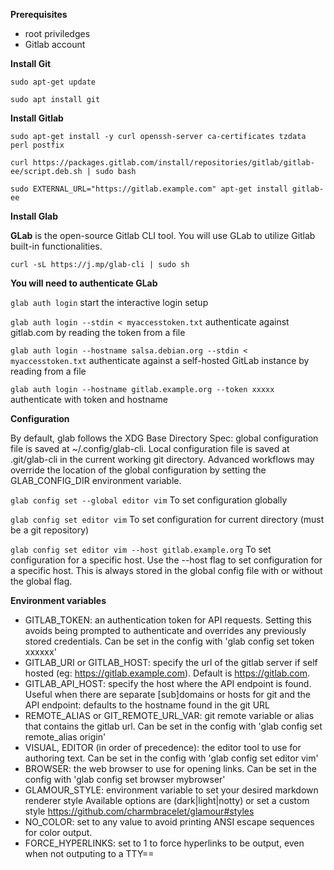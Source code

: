 **Prerequisites**

- root priviledges
- Gitlab account

**Install Git**

`sudo apt-get update`

`sudo apt install git`

**Install Gitlab**

`sudo apt-get install -y curl openssh-server ca-certificates tzdata perl postfix`

`curl https://packages.gitlab.com/install/repositories/gitlab/gitlab-ee/script.deb.sh | sudo bash`

`sudo EXTERNAL_URL="https://gitlab.example.com" apt-get install gitlab-ee`

**Install Glab**

**GLab** is the open-source Gitlab CLI tool. You will use GLab to utilize Gitlab built-in functionalities. 

`curl -sL https://j.mp/glab-cli | sudo sh`

**You will need to authenticate GLab**

`glab auth login` 
start the interactive login setup

`glab auth login --stdin < myaccesstoken.txt` 
authenticate against gitlab.com by reading the token from a file

`glab auth login --hostname salsa.debian.org --stdin < myaccesstoken.txt` authenticate against a self-hosted GitLab instance by reading from a file

`glab auth login --hostname gitlab.example.org --token xxxxx` authenticate with token and hostname 

**Configuration**

By default, glab follows the XDG Base Directory Spec: global configuration file is saved at ~/.config/glab-cli. Local configuration file is saved at .git/glab-cli in the current working git directory. Advanced workflows may override the location of the global configuration by setting the GLAB_CONFIG_DIR environment variable.

`glab config set --global editor vim` To set configuration globally

`glab config set editor vim` To set configuration for current directory (must be a git repository)

`glab config set editor vim --host gitlab.example.org` To set configuration for a specific host. Use the --host flag to set configuration for a specific host. This is always stored in the global config file with or without the global flag.

**Environment variables**

- GITLAB_TOKEN: an authentication token for API requests. Setting this avoids being
prompted to authenticate and overrides any previously stored credentials.
Can be set in the config with 'glab config set token xxxxxx'
- GITLAB_URI or GITLAB_HOST: specify the url of the gitlab server if self hosted (eg: https://gitlab.example.com). Default is https://gitlab.com.
- GITLAB_API_HOST: specify the host where the API endpoint is found. Useful when there are separate [sub]domains or hosts for git and the API endpoint: defaults to the hostname found in the git URL
- REMOTE_ALIAS or GIT_REMOTE_URL_VAR: git remote variable or alias that contains the gitlab url.
Can be set in the config with 'glab config set remote_alias origin'
- VISUAL, EDITOR (in order of precedence): the editor tool to use for authoring text.
Can be set in the config with 'glab config set editor vim'
- BROWSER: the web browser to use for opening links.
Can be set in the config with 'glab config set browser mybrowser'
- GLAMOUR_STYLE: environment variable to set your desired markdown renderer style
Available options are (dark|light|notty) or set a custom style
https://github.com/charmbracelet/glamour#styles
- NO_COLOR: set to any value to avoid printing ANSI escape sequences for color output.
- FORCE_HYPERLINKS: set to 1 to force hyperlinks to be output, even when not outputing to a TTY==
